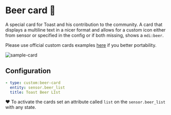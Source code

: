 # Beer card 🍺

A special card for Toast and his contribution to the community. A card that displays a multiline text in a nicer format and allows for a custom icon either from sensor or specified in the config or if both missing, shows a `mdi:beer`.

Please use official custom cards examples [here](https://developers.home-assistant.io/docs/en/lovelace_custom_card.html) if you better portability. 

![sample-card](https://user-images.githubusercontent.com/7738048/42514821-fabb733c-8462-11e8-9dff-0601f1dadbcf.png)

## Configuration

```yaml
- type: custom:beer-card
  entity: sensor.beer_list
  title: Toast Beer LIst
```

❤️ To activate the cards set an attribute called `list` on the `sensor.beer_list` with any state.